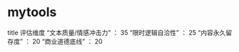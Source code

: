 # mytools



title 评估维度
    “文本质量/情感冲击力” ： 35
    “限时逻辑自洽性” ： 25
    “内容永久留存度” ： 20
    “商业道德底线” ： 20

